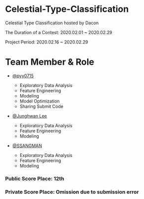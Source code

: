 # Celestial-Type-Classification
Celestial Type Classification  hosted by Dacon

The Duration of a Contest: 2020.02.01 ~ 2020.02.29

Project Period: 2020.02.16 ~ 2020.02.29

# Team Member & Role
- [@pyy0715](https://github.com/pyy0715)
  - Exploratory Data Analysis
  - Feature Engineering
  - Modeling
  - Model Optimization
  - Sharing Submit Code 

- [@Junghwan Lee](https://github.com/wjdghks9885) 
  - Exploratory Data Analysis
  - Feature Engineering
  - Modeling

- [@SSANGMAN](https://github.com/SSANGMAN)
  - Exploratory Data Analysis
  - Feature Engineering
  - Modeling


### Public Score Place: 12th
### Private Score Place: Omission due to submission error
